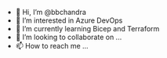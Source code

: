 - 👋 Hi, I’m @bbchandra
- 👀 I’m interested in Azure DevOps
- 🌱 I’m currently learning Bicep and Terraform
- 💞️ I’m looking to collaborate on ...
- 📫 How to reach me ...

<!---
bbchandra/bbchandra is a ✨ special ✨ repository because its `README.md` (this file) appears on your GitHub profile.
You can click the Preview link to take a look at your changes.
--->
